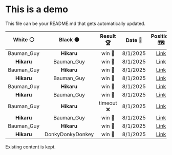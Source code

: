 # This is a demo

This file can be your README.md that gets automatically updated.

<!--START_SECTION:chessStats-->
<!-- Automatically generated with https://github.com/Balastrong/chess-stats-action -->

| White ⚪ | Black ⚫ | Result 🏆 | Date 📅 | Position 🗺️ |
|:---:|:---:|:---:|:---:|:---:|
| Bauman_Guy | **Hikaru** | win 🥇 | 8/1/2025 | <a href="http://www.ee.unb.ca/cgi-bin/tervo/fen.pl?select=8/5k2/8/6p1/5rP1/5KN1/8/8 w - -">Link</a> |
| **Hikaru** | Bauman_Guy | win 🥇 | 8/1/2025 | <a href="http://www.ee.unb.ca/cgi-bin/tervo/fen.pl?select=6k1/6p1/5pp1/2P1q3/2Q5/8/6K1/8 b - -">Link</a> |
| Bauman_Guy | **Hikaru** | win 🥇 | 8/1/2025 | <a href="http://www.ee.unb.ca/cgi-bin/tervo/fen.pl?select=8/p5kp/4R3/bP1N1p1p/P4P2/6P1/4pr2/6K1 w - -">Link</a> |
| **Hikaru** | Bauman_Guy | win 🥇 | 8/1/2025 | <a href="http://www.ee.unb.ca/cgi-bin/tervo/fen.pl?select=2bbnk2/5p2/3p4/2pP1p2/2P2Pp1/3BP1Pp/N3NK1P/2R5 b - -">Link</a> |
| Bauman_Guy | **Hikaru** | win 🥇 | 8/1/2025 | <a href="http://www.ee.unb.ca/cgi-bin/tervo/fen.pl?select=6kr/pp4p1/2q1p1np/5p2/P3N3/3rNQ2/5PPP/4R1K1 w - f6">Link</a> |
| **Hikaru** | Bauman_Guy | win 🥇 | 8/1/2025 | <a href="http://www.ee.unb.ca/cgi-bin/tervo/fen.pl?select=8/4k3/6p1/p6p/4B2P/2b1BPP1/P5K1/1n6 b - -">Link</a> |
| Bauman_Guy | **Hikaru** | timeout ❌ | 8/1/2025 | <a href="http://www.ee.unb.ca/cgi-bin/tervo/fen.pl?select=6R1/1P2k1PK/8/4b2p/8/6r1/8/8 b - -">Link</a> |
| **Hikaru** | Bauman_Guy | win 🥇 | 8/1/2025 | <a href="http://www.ee.unb.ca/cgi-bin/tervo/fen.pl?select=8/5p2/1K6/5p2/8/4Pk2/3r1n2/7q b - -">Link</a> |
| Bauman_Guy | **Hikaru** | win 🥇 | 8/1/2025 | <a href="http://www.ee.unb.ca/cgi-bin/tervo/fen.pl?select=4r2k/2r1Np1p/1p2pPp1/4b3/4n3/2P3PP/PP6/3R1RK1 w - -">Link</a> |
| **Hikaru** | DonkyDonkyDonkey | win 🥇 | 8/1/2025 | <a href="http://www.ee.unb.ca/cgi-bin/tervo/fen.pl?select=5rk1/2p1q3/6p1/4n3/3PP3/4N3/2P3QP/6RK b - -">Link</a> |

<!--END_SECTION:chessStats-->

Existing content is kept.
